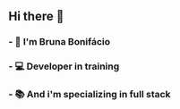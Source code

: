 ## Hi there 👋


### - :sunflower: I'm Bruna Bonifácio
### - :computer:	Developer in training
### - :books: And i'm specializing in full stack


